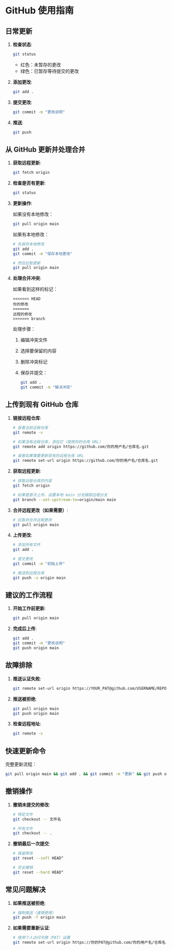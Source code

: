 # GitHub 使用指南

## 日常更新

1. **检查状态**:

   ```bash
   git status
   ```

   - 红色：未暂存的更改
   - 绿色：已暂存等待提交的更改

2. **添加更改**:

   ```bash
   git add .
   ```

3. **提交更改**:

   ```bash
   git commit -m "更改说明"
   ```

4. **推送**:

   ```bash
   git push
   ```

## 从 GitHub 更新并处理合并

1. **获取远程更新**:

   ```bash
   git fetch origin
   ```

2. **检查是否有更新**:

   ```bash
   git status
   ```

3. **更新操作**:

   如果没有本地修改：

   ```bash
   git pull origin main
   ```

   如果有本地修改：

   ```bash
   # 先保存本地修改
   git add .
   git commit -m "保存本地更改"
   
   # 然后拉取更新
   git pull origin main
   ```

4. **处理合并冲突**:

   如果看到这样的标记：

   ```text
   <<<<<<< HEAD
   你的修改
   =======
   远程的修改
   >>>>>>> branch
   ```

   处理步骤：
   1. 编辑冲突文件
   2. 选择要保留的内容
   3. 删除冲突标记
   4. 保存并提交：

      ```bash
      git add .
      git commit -m "解决冲突"
      ```

## 上传到现有 GitHub 仓库

1. **链接远程仓库**:

   ```bash
   # 查看当前远程仓库
   git remote -v
   
   # 如果没有远程仓库，添加它（使用你的仓库 URL）
   git remote add origin https://github.com/你的用户名/仓库名.git
   
   # 或者如果需要更新现有的远程仓库 URL
   git remote set-url origin https://github.com/你的用户名/仓库名.git
   ```

2. **获取远程更新**:

   ```bash
   # 获取远程仓库的内容
   git fetch origin
   
   # 如果是首次上传，设置本地 main 分支跟踪远程分支
   git branch --set-upstream-to=origin/main main
   ```

3. **合并远程更改（如果需要）**:

   ```bash
   # 拉取并合并远程更改
   git pull origin main
   ```

4. **上传更改**:

   ```bash
   # 添加所有文件
   git add .
   
   # 提交更改
   git commit -m "初始上传" 
   
   # 推送到远程仓库
   git push -u origin main
   ```

## 建议的工作流程

1. **开始工作前更新**:

   ```bash
   git pull origin main
   ```

2. **完成后上传**:

   ```bash
   git add .
   git commit -m "更改说明"
   git push origin main
   ```

## 故障排除

1. **推送认证失败**:

   ```bash
   git remote set-url origin https://YOUR_PAT@github.com/USERNAME/REPOSITORY.git
   ```

2. **推送被拒绝**:

   ```bash
   git pull origin main
   git push origin main
   ```

3. **检查远程地址**:

   ```bash
   git remote -v
   ```

## 快速更新命令

完整更新流程：

```bash
git pull origin main && git add . && git commit -m "更新" && git push origin main
```

## 撤销操作

1. **撤销未提交的修改**:

   ```bash
   # 特定文件
   git checkout -- 文件名
   
   # 所有文件
   git checkout -- .
   ```

2. **撤销最后一次提交**:

   ```bash
   # 保留修改
   git reset --soft HEAD^
   
   # 完全撤销
   git reset --hard HEAD^
   ```

## 常见问题解决

1. **如果推送被拒绝**:

   ```bash
   # 强制推送（谨慎使用）
   git push -f origin main
   ```

2. **如果需要重新认证**:

   ```bash
   # 使用个人访问令牌（PAT）设置
   git remote set-url origin https://你的PAT@github.com/你的用户名/仓库名.git
   ```
